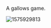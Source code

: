 A gallows game.

![1575929813](https://user-images.githubusercontent.com/43252661/70477911-a99a7c80-1ab8-11ea-87f5-6149103b41c4.gif)
